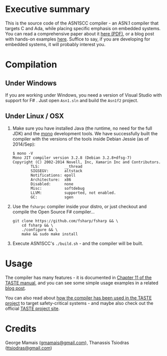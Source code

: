 Executive summary
=================

This is the source code of the ASN1SCC compiler - an ASN.1 compiler that targets C and Ada, while placing specific emphasis on embedded systems. You can read a comprehensive paper about it [here (PDF)](http://www.erts2012.org/site/0p2ruc89/7c-4.pdf), or a blog post with hands-on examples [here](http://users.softlab.ece.ntua.gr/~ttsiod/asn1.html). Suffice to say, if you are developing for embedded systems, it will probably interest you.

Compilation
===========

## Under Windows

If you are working under Windows, you need a version of Visual Studio with support for F# .
Just open `Asn1.sln` and build the `Asn1f2` project.

## Under Linux / OSX

1. Make sure you have installed Java (the runtime, no need for the full JDK) and the [mono](http://www.mono-project.com) development tools. We have successfully built the compiler with the versions of the tools inside Debian Jessie (as of 2014/Sep):

    ```
    $ mono -V
    Mono JIT compiler version 3.2.8 (Debian 3.2.8+dfsg-7)
    Copyright (C) 2002-2014 Novell, Inc, Xamarin Inc and Contributors.
            TLS:           __thread
            SIGSEGV:       altstack
            Notifications: epoll
            Architecture:  x86
            Disabled:      none
            Misc:          softdebug 
            LLVM:          supported, not enabled.
            GC:            sgen
    ```

2. Use the `fsharpc` compiler inside your distro, or just checkout and compile the Open Source F# compiler...

    ```
    git clone https://github.com/fsharp/fsharp && \
        cd fsharp && \
        ./configure && \
        make && sudo make install 
    ```

3. Execute ASN1SCC's `./build.sh` - and the compiler will be built.

Usage
=====

The compiler has many features - it is documented in [Chapter 11 of the TASTE manual](http://download.tuxfamily.org/taste/snapshots/doc/taste-documentation-20130619.pdf), and you can see some simple usage examples in a related [blog post](http://users.softlab.ece.ntua.gr/~ttsiod/asn1.html).

You can also read about [how the compiler has been used in the TASTE project](http://www.semantix.gr/assert/) to target safety-critical systems - and maybe also check out the official [TASTE project site](http://taste.tuxfamily.org).

Credits
=======
George Mamais (gmamais@gmail.com), Thanassis Tsiodras (ttsiodras@gmail.com)
